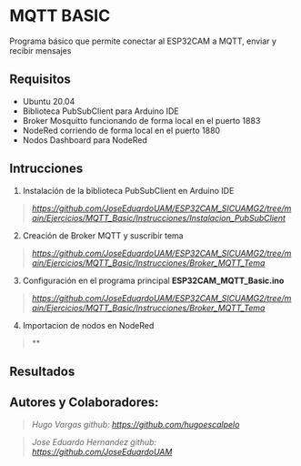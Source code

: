 # MQTT BASIC

Programa básico que permite conectar al ESP32CAM a MQTT, enviar y recibir mensajes

## Requisitos

- Ubuntu 20.04
- Biblioteca PubSubClient para Arduino IDE
- Broker Mosquitto funcionando de forma local en el puerto 1883
- NodeRed corriendo de forma local en el puerto 1880
- Nodos Dashboard para NodeRed

## Intrucciones

1. Instalación de la biblioteca PubSubClient en Arduino IDE

> *https://github.com/JoseEduardoUAM/ESP32CAM_SICUAMG2/tree/main/Ejercicios/MQTT_Basic/Instrucciones/Instalacion_PubSubClient*

2. Creación de Broker MQTT y suscribir tema

> *https://github.com/JoseEduardoUAM/ESP32CAM_SICUAMG2/tree/main/Ejercicios/MQTT_Basic/Instrucciones/Broker_MQTT_Tema*

3. Configuración en el programa principal **ESP32CAM_MQTT_Basic.ino**

> *https://github.com/JoseEduardoUAM/ESP32CAM_SICUAMG2/tree/main/Ejercicios/MQTT_Basic/Instrucciones/Broker_MQTT_Tema*

4. Importacion de nodos en NodeRed

> **

## Resultados



## Autores y Colaboradores:

> *Hugo Vargas github: https://github.com/hugoescalpelo*

> *Jose Eduardo Hernandez github: https://github.com/JoseEduardoUAM*
